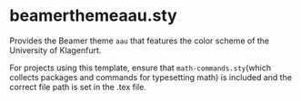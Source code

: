 beamerthemeaau.sty
==================

Provides the Beamer theme `aau` that features the color scheme of the University of Klagenfurt.

For projects using this template, ensure that `math-commands.sty`(which collects packages and commands for typesetting math) is included and the correct file path is set in the .tex file.